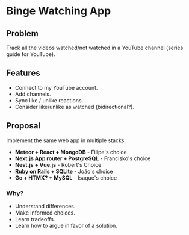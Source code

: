 # Binge Watching App

## Problem
Track all the videos watched/not watched in a YouTube channel (series guide for YouTube).

## Features
-  Connect to my YouTube account.
-  Add channels.
-  Sync like / unlike reactions.
-  Consider like/unlike as watched (bidirectional?).

## Proposal
Implement the same web app in multiple stacks:
-  **Meteor + React + MongoDB** - Filipe's choice
-  **Next.js App router + PostgreSQL** - Francisko's choice
-  **Nest.js + Vue.js** - Robert's Choice
-  **Ruby on Rails + SQLite** - João's choice
-  **Go + HTMX? + MySQL** - Isaque's choice

### Why?
-  Understand differences.
-  Make informed choices.
-  Learn tradeoffs.
-  Learn how to argue in favor of a solution.
